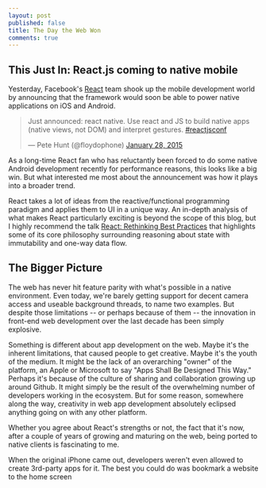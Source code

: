```yaml
---
layout: post
published: false
title: The Day the Web Won
comments: true
---
```

## This Just In: React.js coming to native mobile

Yesterday, Facebook's [React](http://facebook.github.io/react/) team shook up the mobile development world by announcing that the framework would soon be able to power native applications on iOS and Android. 

<blockquote class="twitter-tweet" lang="en"><p>Just announced: react native. Use react and JS to build native apps (native views, not DOM) and interpret gestures. <a href="https://twitter.com/hashtag/reactjsconf?src=hash">#reactjsconf</a></p>&mdash; Pete Hunt (@floydophone) <a href="https://twitter.com/floydophone/status/560503411389390848">January 28, 2015</a></blockquote>
<script async src="//platform.twitter.com/widgets.js" charset="utf-8"></script>

As a long-time React fan who has reluctantly been forced to do some native Android development recently for performance reasons, this looks like a big win. But what interested me most about the announcement was how it plays into a broader trend.

React takes a lot of ideas from the reactive/functional programming paradigm and applies them to UI in a unique way. An in-depth analysis of what makes React particularly exciting is beyond the scope of this blog, but I highly recommend the talk [React: Rethinking Best Practices](https://www.youtube.com/watch?v=x7cQ3mrcKaY) that highlights some of its core philosophy surrounding reasoning about state with immutability and one-way data flow.

## The Bigger Picture

The web has never hit feature parity with what's possible in a native environment. Even today, we're barely getting support for decent camera access and useable background threads, to name two examples. But despite those limitations -- or perhaps because of them -- the innovation in front-end web development over the last decade has been simply explosive.

Something is different about app development on the web. Maybe it's the inherent limitations, that caused people to get creative. Maybe it's the youth of the medium. It might be the lack of an overarching "owner" of the platform, an Apple or Microsoft to say "Apps Shall Be Designed This Way." Perhaps it's because of the culture of sharing and collaboration growing up around Github. It might simply be the result of the overwhelming number of developers working in the ecosystem. But for some reason, somewhere along the way, creativity in web app development absolutely eclipsed anything going on with any other platform.

Whether you agree about React's strengths or not, the fact that it's now, after a couple of years of growing and maturing on the web, being ported to native clients is fascinating to me. 

When the original iPhone came out, developers weren't even allowed to create 3rd-party apps for it. The best you could do was bookmark a website to the home screen
